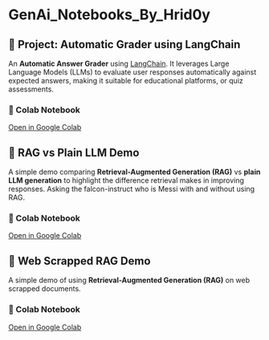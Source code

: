# GenAi_Notebooks_By_Hrid0y

## 📘 Project: Automatic Grader using LangChain
An **Automatic Answer Grader** using [LangChain](https://www.langchain.com/). It leverages Large Language Models (LLMs) to evaluate user responses automatically against expected answers, making it suitable for educational platforms, or quiz assessments.

### 🔗 Colab Notebook
[Open in Google Colab](https://colab.research.google.com/drive/1ogA1e65R8smqsWQQWiB9HShtg76QceKe?usp=sharing)


## 🧠 RAG vs Plain LLM Demo  
A simple demo comparing **Retrieval-Augmented Generation (RAG)** vs **plain LLM generation** to highlight the difference retrieval makes in improving responses. Asking the falcon-instruct who is Messi with and without using RAG. 

### 🔗 Colab Notebook  
[Open in Google Colab](https://colab.research.google.com/drive/17XH7iWg4cNnUt0nDHiMHwto63X2Moi3O?usp=sharing)


## 🧠 Web Scrapped RAG Demo  
A simple demo of using **Retrieval-Augmented Generation (RAG)** on web scrapped documents.

### 🔗 Colab Notebook  
[Open in Google Colab](https://colab.research.google.com/drive/1MSqo-6j3VmdORNWyiY78_KtFJMD2RSWT?usp=sharing)

